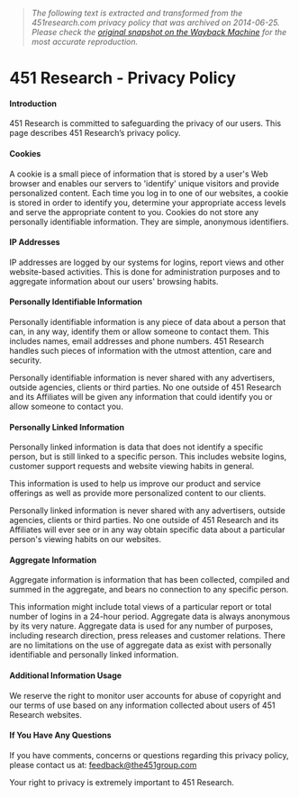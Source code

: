> *The following text is extracted and transformed from the 451research.com privacy policy that was archived on 2014-06-25. Please check the [original snapshot on the Wayback Machine](https://web.archive.org/web/20140625210407id_/https%3A//451research.com/privacy-policy) for the most accurate reproduction.*

# 451 Research - Privacy Policy

#### **Introduction**

451 Research is committed to safeguarding the privacy of our users. This page describes 451 Research’s privacy policy.

  


#### **Cookies**

A cookie is a small piece of information that is stored by a user's Web browser and enables our servers to 'identify' unique visitors and provide personalized content. Each time you log in to one of our websites, a cookie is stored in order to identify you, determine your appropriate access levels and serve the appropriate content to you. Cookies do not store any personally identifiable information. They are simple, anonymous identifiers.

  


#### **IP Addresses**

IP addresses are logged by our systems for logins, report views and other website-based activities. This is done for administration purposes and to aggregate information about our users' browsing habits.

  


#### **Personally Identifiable Information**

Personally identifiable information is any piece of data about a person that can, in any way, identify them or allow someone to contact them. This includes names, email addresses and phone numbers. 451 Research handles such pieces of information with the utmost attention, care and security. 

Personally identifiable information is never shared with any advertisers, outside agencies, clients or third parties. No one outside of 451 Research and its Affiliates will be given any information that could identify you or allow someone to contact you.

  


#### **Personally Linked Information**

Personally linked information is data that does not identify a specific person, but is still linked to a specific person. This includes website logins, customer support requests and website viewing habits in general.

This information is used to help us improve our product and service offerings as well as provide more personalized content to our clients.

Personally linked information is never shared with any advertisers, outside agencies, clients or third parties. No one outside of 451 Research and its Affiliates will ever see or in any way obtain specific data about a particular person's viewing habits on our websites.

  


#### **Aggregate Information**

Aggregate information is information that has been collected, compiled and summed in the aggregate, and bears no connection to any specific person.

This information might include total views of a particular report or total number of logins in a 24-hour period. Aggregate data is always anonymous by its very nature. Aggregate data is used for any number of purposes, including research direction, press releases and customer relations. There are no limitations on the use of aggregate data as exist with personally identifiable and personally linked information.

  


#### **Additional Information Usage**

We reserve the right to monitor user accounts for abuse of copyright and our terms of use based on any information collected about users of 451 Research websites.

  


#### **If You Have Any Questions**

If you have comments, concerns or questions regarding this privacy policy, please contact us at: [feedback@the451group.com](mailto:feedback@451research.com)

Your right to privacy is extremely important to 451 Research.

 
